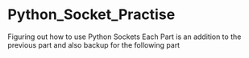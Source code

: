 # Python_Socket_Practise
Figuring out how to use Python Sockets
Each Part is an addition to the previous part and also backup for the following part
